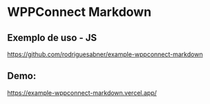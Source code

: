 # WPPConnect Markdown

## Exemplo de uso - JS
https://github.com/rodriguesabner/example-wppconnect-markdown

## Demo:
https://example-wppconnect-markdown.vercel.app/

